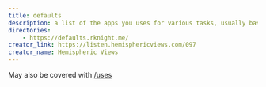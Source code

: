 ```yaml
---
title: defaults
description: a list of the apps you uses for various tasks, usually based on the list from Hemispheric Views 097
directories:
    - https://defaults.rknight.me/
creator_link: https://listen.hemisphericviews.com/097
creator_name: Hemispheric Views
---
```


May also be covered with [/uses](#uses)